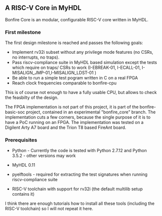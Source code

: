## A RISC-V Core in MyHDL

Bonfire Core is an modular, configurable RISC-V core written in MyHDL. 

### First milestone
The first design milestone is reached and passes the following goals:

* Implement rv32i subset without any privilege mode features (no CSRs, no interrupts, no traps). 
* Pass riscv-compliance suite in MyHDL based simulation except the tests which require on traps/ CSRs to work (I-EBREAK-01, I-ECALL-01, I-MISALIGN_JMP-01,I-MISALIGN_LDST-01  )
* Be able to run a simple test pogram written in C on a real FPGA
* Reach clock frequencies comparable to bonfire-cpu


This is of course not enough to have a fully usable CPU, but allows to check the feasbilty of the design. 

The FPGA implementation is not part of this project, it is part of the bonfire-basic-soc project, contained in an experimental "bonfire_core" branch. The implementation cuts a few corners, because the single purpose of it is to have a PoC running on an FPGA. The implementation was tested on a Digilent Arty A7 board and the Trion T8 based FireAnt board. 

### Prerequisites
* Python - Currently the code is tested with Python 2.7.12 and Python 3.5.2 - other versions may work

* MyHDL 0.11

* pyelftools - required for extracting the test signatures when running riscv-compliance suite

* RISC-V toolchain with support for rv32i (the default multilib setup contains it)

I think there are enough tutorials how to install all these tools (including the RISC-V toolchain) so I will not repeat it here. 